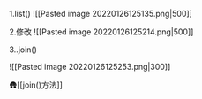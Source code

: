 1.list()
![[Pasted image 20220126125135.png|500]]

2.修改
![[Pasted image 20220126125214.png|500]]

3..join()

![[Pasted image 20220126125253.png|300]]

🛖[[join()方法]]